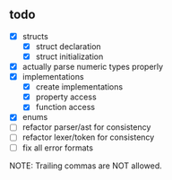 ## todo
- [x] structs
    - [x] struct declaration
    - [x] struct initialization
- [x] actually parse numeric types properly
- [x] implementations
    - [x] create implementations
    - [x] property access
    - [x] function access
- [x] enums
- [ ] refactor parser/ast for consistency
- [ ] refactor lexer/token for consistency
- [ ] fix all error formats

NOTE: Trailing commas are NOT allowed.